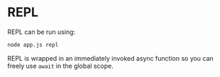 # REPL

REPL can be run using:

```sh
node app.js repl
```

REPL is wrapped in an immediately invoked async function so you can freely use `await` in the global scope.
